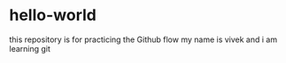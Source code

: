 # hello-world
this repository is for practicing the Github flow
my name is vivek and i am learning git
